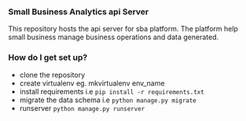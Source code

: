 ### Small Business Analytics api Server ###

This repository hosts the api server for sba platform.
The platform help small business manage business operations and data
generated.

### How do I get set up? ###

* clone the repository
* create virtualenv eg. mkvirtualenv env_name
* install requirements i.e ` pip install -r requirements.txt `
* migrate the data schema i.e ` python manage.py migrate `
* runserver ` python manage.py runserver `